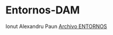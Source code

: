# Entornos-DAM
Ionut Alexandru Paun
[Archivo ENTORNOS]([mi_curriculum(1).md](https://github.com/Repositorio1CFSDAM/Entornos-DAM/blob/main/mi_curriculum%20(1).md)https://github.com/Repositorio1CFSDAM/Entornos-DAM/blob/main/mi_curriculum%20(1).md)
